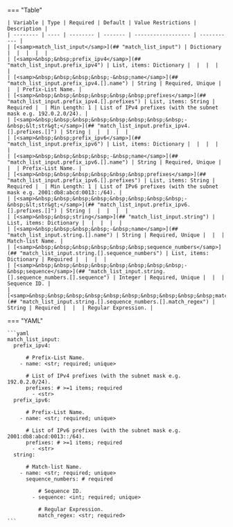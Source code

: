 <!--
  ~ Copyright (c) 2025 Arista Networks, Inc.
  ~ Use of this source code is governed by the Apache License 2.0
  ~ that can be found in the LICENSE file.
  -->
=== "Table"

    | Variable | Type | Required | Default | Value Restrictions | Description |
    | -------- | ---- | -------- | ------- | ------------------ | ----------- |
    | [<samp>match_list_input</samp>](## "match_list_input") | Dictionary |  |  |  |  |
    | [<samp>&nbsp;&nbsp;prefix_ipv4</samp>](## "match_list_input.prefix_ipv4") | List, items: Dictionary |  |  |  |  |
    | [<samp>&nbsp;&nbsp;&nbsp;&nbsp;-&nbsp;name</samp>](## "match_list_input.prefix_ipv4.[].name") | String | Required, Unique |  |  | Prefix-List Name. |
    | [<samp>&nbsp;&nbsp;&nbsp;&nbsp;&nbsp;&nbsp;prefixes</samp>](## "match_list_input.prefix_ipv4.[].prefixes") | List, items: String | Required |  | Min Length: 1 | List of IPv4 prefixes (with the subnet mask e.g. 192.0.2.0/24). |
    | [<samp>&nbsp;&nbsp;&nbsp;&nbsp;&nbsp;&nbsp;&nbsp;&nbsp;-&nbsp;&lt;str&gt;</samp>](## "match_list_input.prefix_ipv4.[].prefixes.[]") | String |  |  |  |  |
    | [<samp>&nbsp;&nbsp;prefix_ipv6</samp>](## "match_list_input.prefix_ipv6") | List, items: Dictionary |  |  |  |  |
    | [<samp>&nbsp;&nbsp;&nbsp;&nbsp;-&nbsp;name</samp>](## "match_list_input.prefix_ipv6.[].name") | String | Required, Unique |  |  | Prefix-List Name. |
    | [<samp>&nbsp;&nbsp;&nbsp;&nbsp;&nbsp;&nbsp;prefixes</samp>](## "match_list_input.prefix_ipv6.[].prefixes") | List, items: String | Required |  | Min Length: 1 | List of IPv6 prefixes (with the subnet mask e.g. 2001:db8:abcd:0013::/64). |
    | [<samp>&nbsp;&nbsp;&nbsp;&nbsp;&nbsp;&nbsp;&nbsp;&nbsp;-&nbsp;&lt;str&gt;</samp>](## "match_list_input.prefix_ipv6.[].prefixes.[]") | String |  |  |  |  |
    | [<samp>&nbsp;&nbsp;string</samp>](## "match_list_input.string") | List, items: Dictionary |  |  |  |  |
    | [<samp>&nbsp;&nbsp;&nbsp;&nbsp;-&nbsp;name</samp>](## "match_list_input.string.[].name") | String | Required, Unique |  |  | Match-list Name. |
    | [<samp>&nbsp;&nbsp;&nbsp;&nbsp;&nbsp;&nbsp;sequence_numbers</samp>](## "match_list_input.string.[].sequence_numbers") | List, items: Dictionary | Required |  |  |  |
    | [<samp>&nbsp;&nbsp;&nbsp;&nbsp;&nbsp;&nbsp;&nbsp;&nbsp;-&nbsp;sequence</samp>](## "match_list_input.string.[].sequence_numbers.[].sequence") | Integer | Required, Unique |  |  | Sequence ID. |
    | [<samp>&nbsp;&nbsp;&nbsp;&nbsp;&nbsp;&nbsp;&nbsp;&nbsp;&nbsp;&nbsp;match_regex</samp>](## "match_list_input.string.[].sequence_numbers.[].match_regex") | String | Required |  |  | Regular Expression. |

=== "YAML"

    ```yaml
    match_list_input:
      prefix_ipv4:

          # Prefix-List Name.
        - name: <str; required; unique>

          # List of IPv4 prefixes (with the subnet mask e.g. 192.0.2.0/24).
          prefixes: # >=1 items; required
            - <str>
      prefix_ipv6:

          # Prefix-List Name.
        - name: <str; required; unique>

          # List of IPv6 prefixes (with the subnet mask e.g. 2001:db8:abcd:0013::/64).
          prefixes: # >=1 items; required
            - <str>
      string:

          # Match-list Name.
        - name: <str; required; unique>
          sequence_numbers: # required

              # Sequence ID.
            - sequence: <int; required; unique>

              # Regular Expression.
              match_regex: <str; required>
    ```
